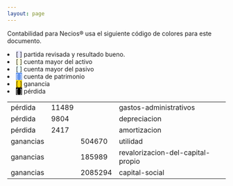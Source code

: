 ```yaml
--- 
layout: page
--- 
```


Contabilidad para Necios® usa el siguiente código de colores para este documento.
<li><span style='background-color: lavender'>[    ]</span> partida revisada y resultado bueno. </li>
<li><span style='background-color: lightyellow'>[    ]</span> cuenta mayor del activo </li>
<li><span style='background-color: azure'>[    ]</span> cuenta mayor del pasivo </li>
<li><span style='color: white; background-color: cornflowerblue'>[    ]</span> cuenta de patrimonio </li>
<li><span style='background-color: gold'>[    ]</span> ganancia </li>
<li><span style='color: white; background-color: black'>[    ]</span> pérdida </li>
<table><tbody>
<tr><td>pérdida</td><td>11489</td><td></td><td>gastos-administrativos</td></tr>
<tr><td>pérdida</td><td>9804</td><td></td><td>depreciacion</td></tr>
<tr><td>pérdida</td><td>2417</td><td></td><td>amortizacion</td></tr>
<tr><td> ganancias </td><td> </td><td>504670</td><td>utilidad</td></tr>
<tr><td> ganancias </td><td> </td><td>185989</td><td>revalorizacion-del-capital-propio</td></tr>
<tr><td> ganancias </td><td> </td><td>2085294</td><td>capital-social</td></tr>
<table><tbody>
